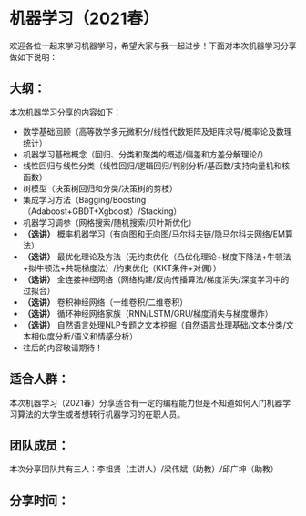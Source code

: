 # 机器学习（2021春）
欢迎各位一起来学习机器学习，希望大家与我一起进步！下面对本次机器学习分享做如下说明：

## 大纲：
本次机器学习分享的内容如下：
   - 数学基础回顾（高等数学多元微积分/线性代数矩阵及矩阵求导/概率论及数理统计）
   - 机器学习基础概念（回归、分类和聚类的概述/偏差和方差分解理论/）
   - 线性回归与线性分类（线性回归/逻辑回归/判别分析/基函数/支持向量机和核函数）
   - 树模型（决策树回归和分类/决策树的剪枝）
   - 集成学习方法（Bagging/Boosting（Adaboost+GBDT+Xgboost）/Stacking）
   - 机器学习调参（网格搜索/随机搜索/贝叶斯优化）
   - **（选讲）** 概率机器学习（有向图和无向图/马尔科夫链/隐马尔科夫网络/EM算法）
   - **（选讲）** 最优化理论及方法（无约束优化（凸优化理论+梯度下降法+牛顿法+拟牛顿法+共轭梯度法）/约束优化（KKT条件+对偶））
   - **（选讲）** 全连接神经网络（网络构建/反向传播算法/梯度消失/深度学习中的过拟合）
   - **（选讲）** 卷积神经网络（一维卷积/二维卷积）
   - **（选讲）** 循环神经网络家族（RNN/LSTM/GRU/梯度消失与梯度爆炸）
   - **（选讲）** 自然语言处理NLP专题之文本挖掘（自然语言处理基础/文本分类/文本相似度分析/语义和情感分析）
   - 往后的内容敬请期待！

## 适合人群：
本次机器学习（2021春）分享适合有一定的编程能力但是不知道如何入门机器学习算法的大学生或者想转行机器学习的在职人员。

## 团队成员：
本次分享团队共有三人：李祖贤（主讲人）/梁伟斌（助教）/邱广坤（助教）

## 分享时间：

